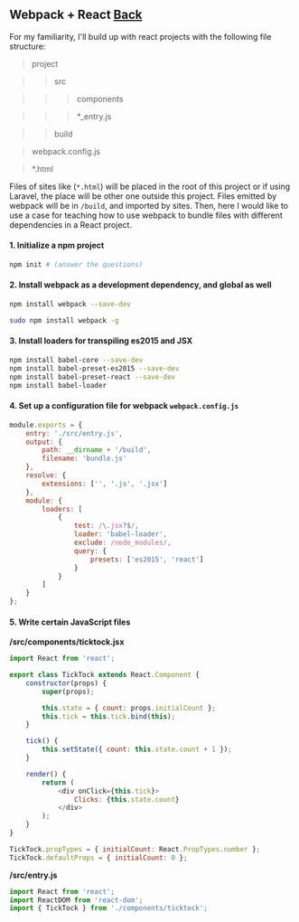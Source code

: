 ## Webpack + React [Back](./../webpack.md)

For my familiarity, I'll build up with react projects with the following file structure:

> project

>> src

>>> components

>>> *_entry.js

>> build

> webpack.config.js

> *.html

Files of sites like (`*.html`) will be placed in the root of this project or if using Laravel, the place will be other one outside this project. Files emitted by webpack will be in `/build`, and imported by sites. Then, here I would like to use a case for teaching how to use webpack to bundle  files with different dependencies in a React project.

#### 1. Initialize a npm project

```bash
npm init # (answer the questions)
```

#### 2. Install webpack as a development dependency, and global as well

```bash
npm install webpack --save-dev
```

```bash
sudo npm install webpack -g
```

#### 3. Install loaders for transpiling es2015 and JSX

```bash
npm install babel-core --save-dev
npm install babel-preset-es2015 --save-dev
npm install babel-preset-react --save-dev
npm install babel-loader
```

#### 4. Set up a configuration file for webpack `webpack.config.js`

```js
module.exports = {
	entry: './src/entry.js',
	output: {
		path: __dirname + '/build',
		filename: 'bundle.js'
	},
	resolve: {
		extensions: ['', '.js', '.jsx']
	},
	module: {
		loaders: [
			{
				test: /\.jsx?$/,
				loader: 'babel-loader',
				exclude: /node_modules/,
				query: {
					presets: ['es2015', 'react']
				}
			}
		]
	}
};

```

#### 5. Write certain JavaScript files

**/src/components/ticktock.jsx**

```js
import React from 'react';

export class TickTock extends React.Component {
	constructor(props) {
		super(props);

		this.state = { count: props.initialCount };
		this.tick = this.tick.bind(this);
	}

	tick() {
		this.setState({ count: this.state.count + 1 });
	}

	render() {
		return (
			<div onClick={this.tick}>
				Clicks: {this.state.count}
			</div>
		);
	}
}

TickTock.propTypes = { initialCount: React.PropTypes.number };
TickTock.defaultProps = { initialCount: 0 };

```

**/src/entry.js**

```js
import React from 'react';
import ReactDOM from 'react-dom';
import { TickTock } from './components/ticktock';
```

